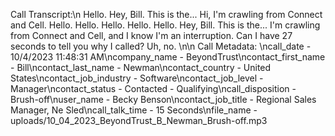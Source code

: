 Call Transcript:\n Hello. Hey, Bill. This is the... Hi, I'm crawling from Connect and Cell. Hello. Hello. Hello. Hello. Hello. Hey, Bill. This is the... I'm crawling from Connect and Cell, and I know I'm an interruption. Can I have 27 seconds to tell you why I called? Uh, no. \n\n Call Metadata: \ncall_date - 10/4/2023 11:48:31 AM\ncompany_name - BeyondTrust\ncontact_first_name - Bill\ncontact_last_name - Newman\ncontact_country - United States\ncontact_job_industry - Software\ncontact_job_level - Manager\ncontact_status - Contacted - Qualifying\ncall_disposition - Brush-off\nuser_name - Becky Benson\ncontact_job_title - Regional Sales Manager, Ne Sled\ncall_talk_time - 15 Seconds\nfile_name - uploads/10_04_2023_BeyondTrust_B_Newman_Brush-off.mp3
